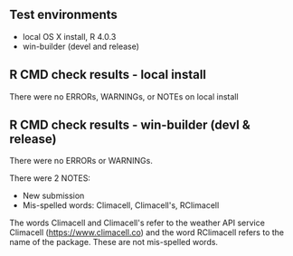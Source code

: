 ## Test environments
* local OS X install, R 4.0.3
* win-builder (devel and release)

## R CMD check results - local install

There were no ERRORs, WARNINGs, or NOTEs on local install

## R CMD check results - win-builder (devl & release)

There were no ERRORs or WARNINGs.

There were 2 NOTES:

* New submission
* Mis-spelled words: Climacell, Climacell's, RClimacell

The words Climacell and Climacell's refer to the weather API service Climacell (https://www.climacell.co) and the word RClimacell refers to the name of the package. These are not mis-spelled words.
